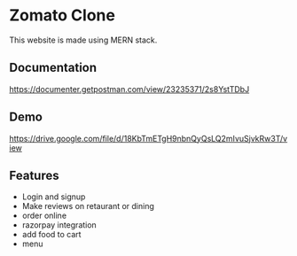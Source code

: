 
# Zomato Clone

This website is made using MERN stack.



## Documentation

https://documenter.getpostman.com/view/23235371/2s8YstTDbJ


## Demo

https://drive.google.com/file/d/18KbTmETgH9nbnQyQsLQ2mIvuSjvkRw3T/view


## Features

- Login and signup
- Make reviews on retaurant or dining
- order online
- razorpay integration
- add food to cart
- menu




